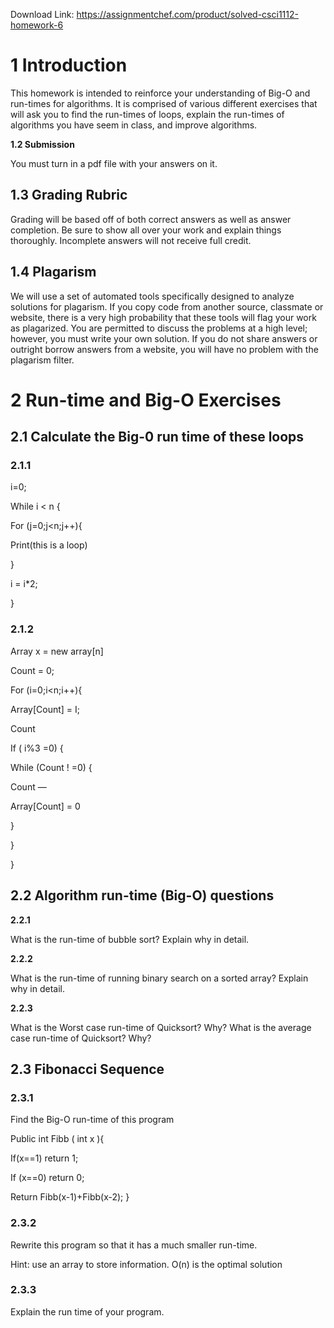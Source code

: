 Download Link: https://assignmentchef.com/product/solved-csci1112-homework-6
<br>
<h1>1      Introduction</h1>

This homework is intended to reinforce your understanding of Big-O and run-times for algorithms. It is comprised of various different exercises that will ask you to find the run-times of loops, explain the run-times of algorithms you have seem in class, and improve algorithms.

<strong>1.2     Submission</strong>

You must turn in a pdf file with your answers on it.

<h2>1.3      Grading Rubric</h2>

Grading will be based off of both correct answers as well as answer completion. Be sure to show all over your work and explain things thoroughly. Incomplete answers will not receive full credit.

<h2>1.4     Plagarism</h2>

We will use a set of automated tools specifically designed to analyze solutions for plagarism. If you copy code from another source, classmate or website, there is a very high probability that these tools will flag your work as plagarized. You are permitted to discuss the problems at a high level; however, you must write your own solution. If you do not share answers or outright borrow answers from a website, you will have no problem with the plagarism filter.

<h1>2         Run-time and Big-O Exercises</h1>

<h2>2.1         Calculate the Big-0 run time of these loops</h2>

<h3>2.1.1</h3>

i=0;

While i &lt; n {

For (j=0;j&lt;n;j++){

Print(this is a loop)

}

i = i*2;

}

<h3>2.1.2</h3>

Array x = new array[n]

Count = 0;

For (i=0;i&lt;n;i++){

Array[Count] = I;

Count


If ( i%3 =0) {

While (Count ! =0) {

Count —

Array[Count] = 0

}

}

}

<h2>2.2        Algorithm run-time (Big-O) questions</h2>

<strong>2.2.1</strong>

What is the run-time of bubble sort? Explain why in detail.

<strong>2.2.2</strong>

What is the run-time of running binary search on a sorted array? Explain why in detail.

<strong>2.2.3</strong>

What is the Worst case run-time of Quicksort? Why? What is the average case run-time of Quicksort? Why?

<h2>2.3      Fibonacci Sequence</h2>

<h3>2.3.1</h3>

Find the Big-O run-time of this program

Public int Fibb ( int x ){

If(x==1) return 1;

If (x==0) return 0;

Return Fibb(x-1)+Fibb(x-2); }

<h3>2.3.2</h3>

Rewrite this program so that it has a much smaller run-time.

Hint: use an array to store information. O(n) is the optimal solution

<h3>2.3.3</h3>

Explain the run time of your program.